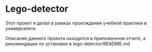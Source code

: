# Lego-detector

Этот проект я делал в рамках прохождения учебной практики в университете.

Описание данного проекта находится в приложенном отчете, а рекомендации по установке в lego-detector/README.md
